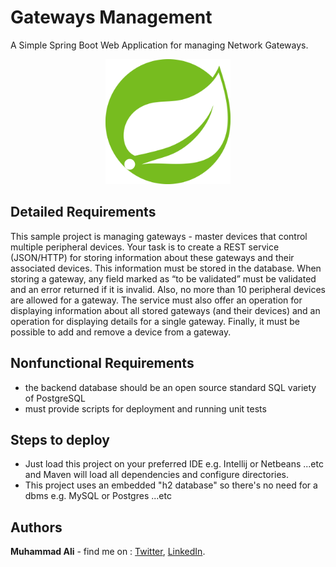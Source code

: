 # Gateways Management
  
A Simple Spring Boot Web Application for managing Network Gateways.

<p align="center">
  <img src="src/main/resources/static/images/spring.svg" width="200" height="200"/>
</p>

## Detailed Requirements  
This sample project is managing gateways - master devices that control multiple peripheral devices. 
Your task is to create a REST service (JSON/HTTP) for storing information about these gateways and their associated devices. This information must be stored in the database. 
When storing a gateway, any field marked as “to be validated” must be validated and an error returned if it is invalid. Also, no more than 10 peripheral devices are allowed for a gateway.
The service must also offer an operation for displaying information about all stored gateways (and their devices) and an operation for displaying details for a single gateway. Finally, it must be possible to add and remove a device from a gateway.
    

## Nonfunctional Requirements  
- the backend database should be an open source standard SQL variety of PostgreSQL  
- must provide scripts for deployment and running unit tests  

## Steps to deploy
- Just load this project on your preferred IDE e.g. Intellij or Netbeans ...etc and Maven will load all dependencies
  and configure directories.  
- This project uses an embedded "h2 database" so there's no need for a dbms e.g. MySQL or Postgres ...etc  

## Authors  
   **Muhammad Ali** - find me on : [Twitter](https://twitter.com/ZaTribune), [LinkedIn](https://www.linkedin.com/in/zatribune).    